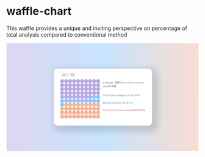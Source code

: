 # waffle-chart

This waffle provides a unique and inviting perspective on percentage of total analysis compared to conventional method

![Description of the image](https://github.com/bobotieno1997/waffle-chart/blob/765553184fbbda636bf8a05730286776dcb4d925/Screenshot%202024-12-15%20092108.png)
